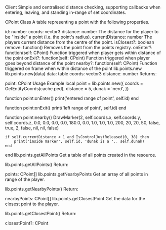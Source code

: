 Client
Simple and centralised distance checking, supporting callbacks when entering, leaving, and standing in-range of set coordinates.

CPoint Class
A table representing a point with the following properties.

id: number
coords: vector3
distance: number
The distance for the player to be "inside" a point (i.e. the point's radius).
currentDistance: number
The players current distance from the centre of the point.
isClosest?: boolean
remove: function()
Removes the point from the points registry.
onEnter?: function(self: CPoint)
Function triggered when player gets within distance of the point
onExit?: function(self: CPoint)
Function triggered when player goes beyond distance of the point
nearby?: function(self: CPoint)
Function triggered on frame when within distance of the point
lib.points.new
lib.points.new(data)
data: table
coords: vector3
distance: number
Returns:

point: CPoint
Usage Example
local point = lib.points.new({
    coords = GetEntityCoords(cache.ped),
    distance = 5,
    dunak = 'nerd',
})
 
function point:onEnter()
    print('entered range of point', self.id)
end
 
function point:onExit()
    print('left range of point', self.id)
end
 
function point:nearby()
    DrawMarker(2, self.coords.x, self.coords.y, self.coords.z, 0.0, 0.0, 0.0, 0.0, 180.0, 0.0, 1.0, 1.0, 1.0, 200, 20, 20, 50, false, true, 2, false, nil, nil, false)
 
    if self.currentDistance < 1 and IsControlJustReleased(0, 38) then
        print('inside marker', self.id, 'dunak is a '.. self.dunak)
    end
end
lib.points.getAllPoints
Get a table of all points created in the resource.

lib.points.getAllPoints()
Return:

points: CPoint[]
lib.points.getNearbyPoints
Get an array of all points in range of the player.

lib.points.getNearbyPoints()
Return:

nearbyPoints: CPoint[]
lib.points.getClosestPoint
Get the data for the closest point to the player.

lib.points.getClosestPoint()
Return:

closestPoint?: CPoint